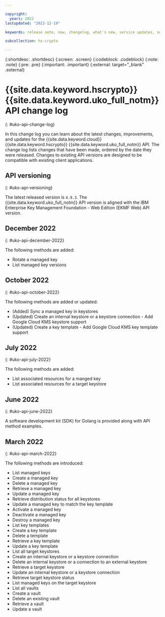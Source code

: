 ```yaml
---

copyright:
  years: 2022
lastupdated: "2022-12-19"

keywords: release note, new, changelog, what's new, service updates, service bulletin

subcollection: hs-crypto

---
```



{:shortdesc: .shortdesc}
{:screen: .screen}
{:codeblock: .codeblock}
{:note: .note}
{:pre: .pre}
{:important: .important}
{:external: target="_blank" .external}

# {{site.data.keyword.hscrypto}} {{site.data.keyword.uko_full_notm}} API change log
{: #uko-api-change-log}

In this change log you can learn about the latest changes, improvements, and updates for the {{site.data.keyword.cloud}} {{site.data.keyword.hscrypto}} {{site.data.keyword.uko_full_notm}} API. The change log lists changes that have been made, ordered by the date they were released. Changes to existing API versions are designed to be compatible with existing client applications.

## API versioning
{: #uko-api-versioning}

The latest released version is `4.9.3`. The {{site.data.keyword.uko_full_notm}} API version is aligned with the IBM Enterprise Key Management Foundation - Web Edition (EKMF Web) API version.  



## December 2022
{: #uko-api-december-2022}

The following methods are added:

- Rotate a managed key
- List managed key versions





## October 2022
{: #uko-api-october-2022}

The following methods are added or updated:

- (Added) Sync a managed key in keystores
- (Updated) Create an internal keystore or a keystore connection - Add Google Cloud KMS keystore support
- (Updated) Create a key template - Add Google Cloud KMS key template support



## July 2022
{: #uko-api-july-2022}

The following methods are added:

- List associated resources for a manged key
- List associated resources for a target keystore

## June 2022
{: #uko-api-june-2022}

A software development kit (SDK) for Golang is provided along with API method examples.

## March 2022
{: #uko-api-march-2022}

The following methods are introduced:

- List managed keys
- Create a managed key
- Delete a managed key
- Retrieve a managed key
- Update a managed key
- Retrieve distribution status for all keystores
- Update a managed key to match the key template
- Activate a managed key
- Deactivate a managed key
- Destroy a managed key
- List key templates
- Create a key template
- Delete a template
- Retrieve a key template
- Update a key template
- List all target keystores
- Create an internal keystore or a keystore connection
- Delete an internal keystore or a connection to an external keystore
- Retrieve a target keystore
- Update an internal keystore or a keystore connection
- Retrieve target keystore status
- List managed keys on the target keystore
- List all vaults
- Create a vault
- Delete an existing vault
- Retrieve a vault
- Update a vault

